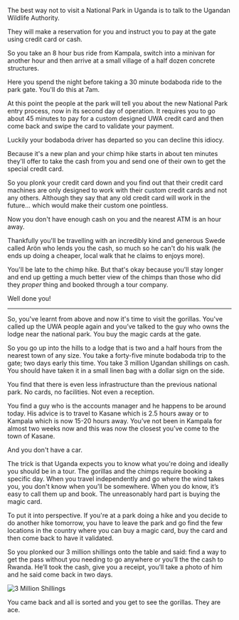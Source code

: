 The best way not to visit a National Park in Uganda is to talk to the Ugandan Wildlife Authority.

They will make a reservation for you and instruct you to pay at the gate using credit card or cash. 

So you take an 8 hour bus ride from Kampala, switch into a minivan for another hour and then arrive at a small village of a half dozen concrete structures. 

Here you spend the night before taking a 30 minute bodaboda ride to the park gate. You'll do this at 7am.

At this point the people at the park will tell you about the new National Park entry process, now in its second day of operation. It requires you to go about 45 minutes to pay for a custom designed UWA credit card and then come back and swipe the card to validate your payment. 

Luckily your bodaboda driver has departed so you can decline this idiocy. 

Because it's a new plan and your chimp hike starts in about ten minutes they'll offer to take the cash from you and send one of their own to get the special credit card. 

So you plonk your credit card down and you find out that their credit card machines are only designed to work with their custom credit cards and not any others. Although they say that any old credit card will work in the future... which would make their custom one pointless. 

Now you don't have enough cash on you and the nearest ATM is an hour away. 

Thankfully you'll be travelling with an incredibly kind and generous Swede called Arön who lends you the cash, so much so he can't do his walk (he ends up doing a cheaper, local walk that he claims to enjoys more).

You'll be late to the chimp hike. But that's okay because you'll stay longer and end up getting a much better view of the chimps than those who did they *proper* thing and booked through a tour company. 

Well done you!

***

So, you've learnt from above and now it's time to visit the gorillas. You've called up the UWA people again and you’ve talked to the guy who owns the lodge near the national park. You buy the magic cards at the gate. 

So you go up into the hills to a lodge that is two and a half hours from the nearest town of any size. You take a forty-five minute bodaboda trip to the gate; two days early this time. You take 3 million Ugandan shillings on cash. You should have taken it in a small linen bag with a dollar sign on the side.

You find that there is even less infrastructure than the previous national park. No cards, no facilities. Not even a reception. 

You find a guy who is the accounts manager and he happens to be around today. His advice is to travel to Kasane which is 2.5 hours away or to Kampala which is now 15-20 hours away. You’ve not been in Kampala for almost two weeks now and this was now the closest you’ve come to the town of Kasane. 

And you don't have a car. 

The trick is that Uganda expects you to know what you're doing and ideally you should be in a tour. The gorillas and the chimps require booking a specific day. When you travel independently and go where the wind takes you, you don't know when you'll be somewhere. When you do know, it’s easy to call them up and book. The unreasonably hard part is buying the magic card. 

To put it into perspective. If you're at a park doing a hike and you decide to do another hike tomorrow, you have to leave the park and go find the few locations in the country where you can buy a magic card, buy the card and then come back to have it validated.

So you plonked our 3 million shillings onto the table and said:  find a way to get the pass without you needing to go anywhere or you’ll the the cash to Rwanda. He’ll took the cash, give you a receipt, you’ll take a photo of him and he said come back in two days. 

![3 Million Shillings](https://s3.amazonaws.com/distributedlife.com/travel/images/DSCF0425.jpg)

You came back and all is sorted and you get to see the gorillas. They are ace. 